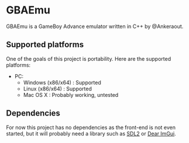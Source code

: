 # GBAEmu
GBAEmu is a GameBoy Advance emulator written in C++ by @Ankeraout.

## Supported platforms
One of the goals of this project is portability.
Here are the supported platforms:

- PC:
    - Windows (x86/x64) : Supported
    - Linux (x86/x64) : Supported
    - Mac OS X : Probably working, untested

## Dependencies
For now this project has no dependencies as the front-end is not even started, but it will probably need a library such as [SDL2](https://www.libsdl.org/) or [Dear ImGui](https://github.com/ocornut/imgui).
